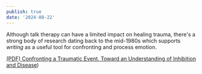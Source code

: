 ```yaml
---
publish: true
date: '2024-08-22'
---
```

Although talk therapy can have a limited impact on healing trauma, there's a strong body of research dating back to the mid-1980s which supports *writing* as a useful tool for confronting and process emotion.

[(PDF) Confronting a Traumatic Event. Toward an Understanding of Inhibition and Disease](https://www.researchgate.net/publication/19415586_Confronting_a_Traumatic_Event_Toward_an_Understanding_of_Inhibition_and_Disease))
